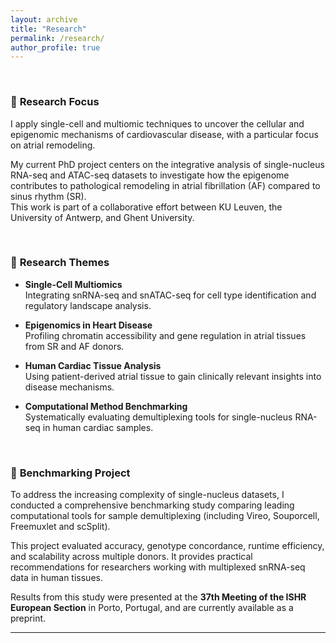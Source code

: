 ```yaml
---
layout: archive
title: "Research"
permalink: /research/
author_profile: true
---
```


<br>

### 🔬 **Research Focus**

I apply single-cell and multiomic techniques to uncover the cellular and epigenomic mechanisms of cardiovascular disease, with a particular focus on atrial remodeling.

My current PhD project centers on the integrative analysis of single-nucleus RNA-seq and ATAC-seq datasets to investigate how the epigenome contributes to pathological remodeling in atrial fibrillation (AF) compared to sinus rhythm (SR).  
This work is part of a collaborative effort between KU Leuven, the University of Antwerp, and Ghent University.

<br>

### 🧭 **Research Themes**

- **Single-Cell Multiomics**  
  Integrating snRNA-seq and snATAC-seq for cell type identification and regulatory landscape analysis.

- **Epigenomics in Heart Disease**  
  Profiling chromatin accessibility and gene regulation in atrial tissues from SR and AF donors.

- **Human Cardiac Tissue Analysis**  
  Using patient-derived atrial tissue to gain clinically relevant insights into disease mechanisms.

- **Computational Method Benchmarking**  
  Systematically evaluating demultiplexing tools for single-nucleus RNA-seq in human cardiac samples.

<br>

### 🧪 **Benchmarking Project**

To address the increasing complexity of single-nucleus datasets, I conducted a comprehensive benchmarking study comparing leading computational tools for sample demultiplexing (including Vireo, Souporcell, Freemuxlet and scSplit).

This project evaluated accuracy, genotype concordance, runtime efficiency, and scalability across multiple donors. It provides practical recommendations for researchers working with multiplexed snRNA-seq data in human tissues.

Results from this study were presented at the **37th Meeting of the ISHR European Section** in Porto, Portugal, and are currently available as a preprint.

---


